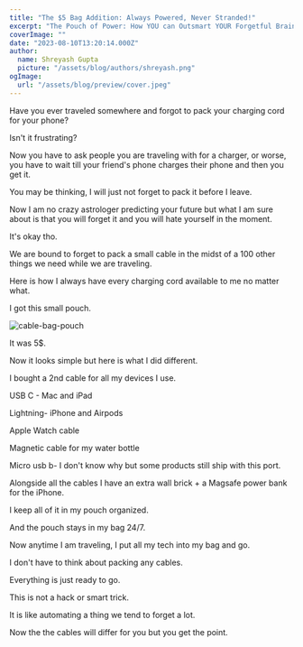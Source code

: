 ```yaml
---
title: "The $5 Bag Addition: Always Powered, Never Stranded!"
excerpt: "The Pouch of Power: How YOU can Outsmart YOUR Forgetful Brain"
coverImage: ""
date: "2023-08-10T13:20:14.000Z"
author:
  name: Shreyash Gupta
  picture: "/assets/blog/authors/shreyash.png"
ogImage:
  url: "/assets/blog/preview/cover.jpeg"
---
```


Have you ever traveled somewhere and forgot to pack your charging cord for your phone?

Isn't it frustrating?

Now you have to ask people you are traveling with for a charger, or worse, you have to wait till your friend's phone charges their phone and then you get it.

You may be thinking, I will just not forget to pack it before I leave.

Now I am no crazy astrologer predicting your future but what I am sure about is that you will forget it and you will hate yourself in the moment.

It's okay tho.

We are bound to forget to pack a small cable in the midst of a 100 other things we need while we are traveling.

Here is how I always have every charging cord available to me no matter what.

I got this small pouch.

![cable-bag-pouch](/images/blogs-images-optimized/cable-bag-pouch.webp)

It was 5$.

Now it looks simple but here is what I did different.

I bought a 2nd cable for all my devices I use.

USB C - Mac and iPad

Lightning- iPhone and Airpods

Apple Watch cable

Magnetic cable for my water bottle

Micro usb b- I don't know why but some products still ship with this port.

Alongside all the cables I have an extra wall brick + a Magsafe power bank for the iPhone.

I keep all of it in my pouch organized.

And the pouch stays in my bag 24/7.

Now anytime I am traveling, I put all my tech into my bag and go.

I don't have to think about packing any cables.

Everything is just ready to go.

This is not a hack or smart trick.

It is like automating a thing we tend to forget a lot.

Now the the cables will differ for you but you get the point. 